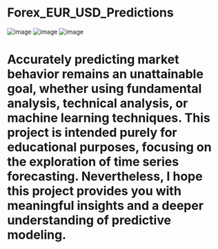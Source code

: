 # Forex_EUR_USD_Predictions
![image](https://github.com/user-attachments/assets/59670022-1cd5-405b-a461-9ce65ca07c61)
![image](https://github.com/user-attachments/assets/8de576fd-a013-4659-ae63-b7099bf06cc1)
![image](https://github.com/user-attachments/assets/06061f5c-d152-4d45-a80a-83e7ec3696ca)

# Accurately predicting market behavior remains an unattainable goal, whether using fundamental analysis, technical analysis, or machine learning techniques. This project is intended purely for educational purposes, focusing on the exploration of time series forecasting. Nevertheless, I hope this project provides you with meaningful insights and a deeper understanding of predictive modeling.

